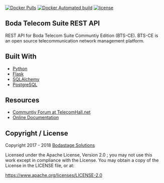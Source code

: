 [![Docker Pulls](https://img.shields.io/docker/pulls/bodastage/bts-ce-api-server.svg)]() [![Docker Automated build](https://img.shields.io/docker/automated/bodastage/bts-ce-api-server.svg)]() 
[![license](https://img.shields.io/github/license/bodastage/bts-ce-api.svg)]()

## Boda Telecom Suite  REST API
REST API for Boda Telecom Suite Communtiy Edition (BTS-CE). BTS-CE is an open source telecommunication network management platform.


## Built With
- [Python](https://www.python.org)
- [Flask](http://flask.pocoo.org/)
- [SQLAlchemy](https://www.sqlalchemy.org/)
- [PostgreSQL](https://www.postgresql.org/)

## Resources

* [Communtiy Forum at TelecomHall.net](http://telecomHall.net)
* [Online Documentation](http://bts.bodastage.org)

## Copyright / License
Copyright 2017 - 2018 [Bodastage Solutions](http://www.bodastage.com)

Licensed under the Apache License, Version 2.0 ; you may not use this work except in compliance with the License. You may obtain a copy of the License in the LICENSE file, or at:

https://www.apache.org/licenses/LICENSE-2.0


